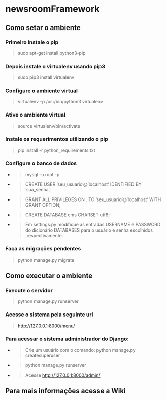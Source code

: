 # newsroomFramework

## Como setar o ambiente

### Primeiro instale o pip
  > sudo apt-get install python3-pip

### Depois instale o virtualenv usando pip3
  > sudo pip3 install virtualenv

### Configure o ambiente virtual
  > virtualenv –p /usr/bin/python3 virtualenv

### Ative o ambiente virtual
  > source virtualenv/bin/activate
  
### Instale os requerimentos utilizando o pip
  > pip install -r python_requirements.txt

### Configure o banco de dados
  * > mysql -u root -p
  * > CREATE USER ’seu_usuario’@’localhost’ IDENTIFIED BY ’sua_senha’;
  * > GRANT ALL PRIVILEGES ON *.* TO ’seu_usuario’@’localhost’ WITH GRANT OPTION;
  * > CREATE DATABASE cms CHARSET utf8;
  * > Em settings.py modifique as entradas USERNAME e PASSWORD do dicionário DATABASES para o usuário e senha escolhidos ,respectivamente.

### Faça as migrações pendentes
  > python manage.py migrate


## Como executar o ambiente

### Execute o servidor
  > python manage.py runserver
### Acesse o sistema pela seguinte url
  > http://127.0.0.1:8000/menu/
  
### Para acessar o sistema administrador do Django:
  * > Crie um usuário com o comando: python manage.py createsuperuser
  * > python manage.py runserver
  * > Acesse http://127.0.0.1:8000/admin/

## Para mais informações acesse a Wiki
